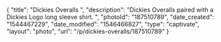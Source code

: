 {
    "title": "Dickies Overalls ",
    "description": "Dickies Overalls paired with a Dickies Logo long sleeve shirt. ",
    "photoId": "187510789",
    "date_created": "1544467229",
    "date_modified": "1546466827",
    "type": "captivate",
    "layout": "photo",
    "url": "\/p\/dickies-overalls\/187510789"
}